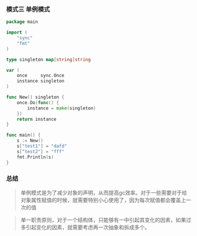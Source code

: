 ### 模式三 单例模式
```go
package main

import (
	"sync"
	"fmt"
)

type singleton map[string]string

var (
	once     sync.Once
	instance singleton
)

func New() singleton {
	once.Do(func() {
		instance = make(singleton)
	})
	return instance
}

func main() {
	s := New()
	s["test1"] = "dafd"
	s["test2"] = "fff"
	fmt.Println(s)
}
```

### 总结

>单例模式是为了减少对象的声明，从而提高gc效率。对于一些需要对于给对象属性赋值的时候，就需要特别小心使用了，因为每次赋值都会覆盖上一次的值

>单一职责原则，对于一个结构体，只能够有一中引起其变化的因素，如果过多引起变化的因素，就需要考虑再一次抽象和拆成多个。
